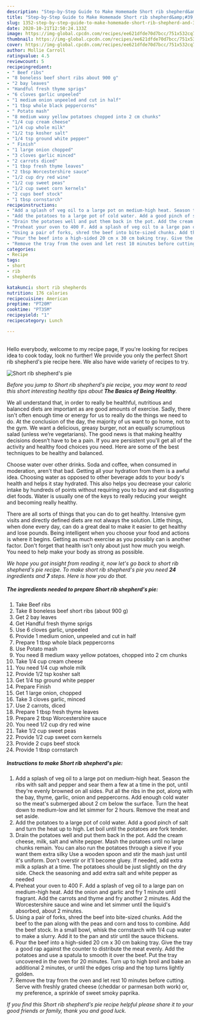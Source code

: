 ```yaml
---
description: "Step-by-Step Guide to Make Homemade Short rib shepherd&amp;#39;s pie"
title: "Step-by-Step Guide to Make Homemade Short rib shepherd&amp;#39;s pie"
slug: 1352-step-by-step-guide-to-make-homemade-short-rib-shepherd-and-39-s-pie
date: 2020-10-21T12:50:24.133Z
image: https://img-global.cpcdn.com/recipes/ee621dfde70d7bcc/751x532cq70/short-rib-shepherds-pie-recipe-main-photo.jpg
thumbnail: https://img-global.cpcdn.com/recipes/ee621dfde70d7bcc/751x532cq70/short-rib-shepherds-pie-recipe-main-photo.jpg
cover: https://img-global.cpcdn.com/recipes/ee621dfde70d7bcc/751x532cq70/short-rib-shepherds-pie-recipe-main-photo.jpg
author: Mollie Carroll
ratingvalue: 4.5
reviewcount: 5
recipeingredient:
- " Beef ribs"
- "8 boneless beef short ribs about 900 g"
- "2 bay leaves"
- "Handful fresh thyme sprigs"
- "6 cloves garlic unpeeled"
- "1 medium onion unpeeled and cut in half"
- "1 tbsp whole black peppercorns"
- " Potato mash"
- "8 medium waxy yellow potatoes chopped into 2 cm chunks"
- "1/4 cup cream cheese"
- "1/4 cup whole milk"
- "1/2 tsp kosher salt"
- "1/4 tsp ground white pepper"
- " Finish"
- "1 large onion chopped"
- "3 cloves garlic minced"
- "2 carrots diced"
- "1 tbsp fresh thyme leaves"
- "2 tbsp Worcestershire sauce"
- "1/2 cup dry red wine"
- "1/2 cup sweet peas"
- "1/2 cup sweet corn kernels"
- "2 cups beef stock"
- "1 tbsp cornstarch"
recipeinstructions:
- "Add a splash of veg oil to a large pot on medium-high heat. Season the ribs with salt and pepper and sear them a few at a time in the pot, until they&#39;re evenly browned on all sides. Put all the ribs in the pot, along with the bay, thyme, garlic, onion and peppercorns. Add enough cold water so the meat&#39;s submerged about 2 cm below the surface. Turn the heat down to medium-low and let simmer for 2 hours. Remove the meat and set aside."
- "Add the potatoes to a large pot of cold water. Add a good pinch of salt and turn the heat up to high. Let boil until the potatoes are fork tender."
- "Drain the potatoes well and put them back in the pot. Add the cream cheese, milk, salt and white pepper. Mash the potatoes until no large chunks remain. You can also run the potatoes through a sieve if you want them extra silky Use a wooden spoon and stir the mash just until it&#39;s uniform. Don&#39;t overstir or it&#39;ll become gluey. If needed, add extra milk a splash at a time. The potatoes should be just slightly on the dry side. Check the seasoning and add extra salt and white pepper as needed"
- "Preheat your oven to 400 F. Add a splash of veg oil to a large pan on medium-high heat. Add the onion and garlic and fry 1 minute until fragrant. Add the carrots and thyme and fry another 2 minutes. Add the Worcestershire sauce and wine and let simmer until the liquid&#39;s absorbed, about 2 minutes."
- "Using a pair of forks, shred the beef into bite-sized chunks. Add the beef to the pan along with the peas and corn and toss to combine. Add the beef stock. In a small bowl, whisk the cornstarch with 1/4 cup water to make a slurry. Add it to the pan and stir until the sauce thickens."
- "Pour the beef into a high-sided 20 cm x 30 cm baking tray. Give the tray a good rap against the counter to distribute the meat evenly. Add the potatoes and use a spatula to smooth it over the beef. Put the tray uncovered in the oven for 20 minutes. Turn up to high broil and bake an additional 2 minutes, or until the edges crisp and the top turns lightly golden."
- "Remove the tray from the oven and let rest 10 minutes before cutting. Serve with freshly grated cheese (cheddar or parmesan both work) or, my preference, a sprinkle of sweet smoky paprika."
categories:
- Recipe
tags:
- short
- rib
- shepherds

katakunci: short rib shepherds 
nutrition: 176 calories
recipecuisine: American
preptime: "PT20M"
cooktime: "PT35M"
recipeyield: "1"
recipecategory: Lunch

---
```

<br>
Hello everybody, welcome to my recipe page, If you're looking for recipes idea to cook today, look no further! We provide you only the perfect Short rib shepherd&#39;s pie recipe here. We also have wide variety of recipes to try.
<br>


![Short rib shepherd&#39;s pie](https://img-global.cpcdn.com/recipes/ee621dfde70d7bcc/751x532cq70/short-rib-shepherds-pie-recipe-main-photo.jpg)

<i>Before you jump to Short rib shepherd&#39;s pie recipe, you may want to read this short interesting healthy tips about <strong>The Basics of Being Healthy</strong>.</i>

We all understand that, in order to really be healthful, nutritious and balanced diets are important as are good amounts of exercise. Sadly, there isn't often enough time or energy for us to really do the things we need to do. At the conclusion of the day, the majority of us want to go home, not to the gym. We want a delicious, greasy burger, not an equally scrumptious salad (unless we’re vegetarians). The good news is that making healthy decisions doesn’t have to be a pain. If you are persistent you'll get all of the activity and healthy food choices you need. Here are some of the best techniques to be healthy and balanced.

Choose water over other drinks. Soda and coffee, when consumed in moderation, aren't that bad. Getting all your hydration from them is a awful idea. Choosing water as opposed to other beverage adds to your body's health and helps it stay hydrated. This also helps you decrease your caloric intake by hundreds of points without requiring you to buy and eat disgusting diet foods. Water is usually one of the keys to really reducing your weight and becoming really healthy.

There are all sorts of things that you can do to get healthy. Intensive gym visits and directly defined diets are not always the solution. Little things, when done every day, can do a great deal to make it easier to get healthy and lose pounds. Being intelligent when you choose your food and actions is where it begins. Getting as much exercise as you possibly can is another factor. Don't forget that health isn't only about just how much you weigh. You need to help make your body as strong as possible. 


<i>We hope you got insight from reading it, now let's go back to short rib shepherd&#39;s pie recipe. To make short rib shepherd&#39;s pie you need <strong>24</strong> ingredients and <strong>7</strong> steps. Here is how you do that.
</i>

##### The ingredients needed to prepare Short rib shepherd&#39;s pie:

1. Take  Beef ribs
1. Take 8 boneless beef short ribs (about 900 g)
1. Get 2 bay leaves
1. Get Handful fresh thyme sprigs
1. Use 6 cloves garlic, unpeeled
1. Provide 1 medium onion, unpeeled and cut in half
1. Prepare 1 tbsp whole black peppercorns
1. Use  Potato mash
1. You need 8 medium waxy yellow potatoes, chopped into 2 cm chunks
1. Take 1/4 cup cream cheese
1. You need 1/4 cup whole milk
1. Provide 1/2 tsp kosher salt
1. Get 1/4 tsp ground white pepper
1. Prepare  Finish
1. Get 1 large onion, chopped
1. Take 3 cloves garlic, minced
1. Use 2 carrots, diced
1. Prepare 1 tbsp fresh thyme leaves
1. Prepare 2 tbsp Worcestershire sauce
1. You need 1/2 cup dry red wine
1. Take 1/2 cup sweet peas
1. Provide 1/2 cup sweet corn kernels
1. Provide 2 cups beef stock
1. Provide 1 tbsp cornstarch


##### Instructions to make Short rib shepherd&#39;s pie:

1. Add a splash of veg oil to a large pot on medium-high heat. Season the ribs with salt and pepper and sear them a few at a time in the pot, until they&#39;re evenly browned on all sides. Put all the ribs in the pot, along with the bay, thyme, garlic, onion and peppercorns. Add enough cold water so the meat&#39;s submerged about 2 cm below the surface. Turn the heat down to medium-low and let simmer for 2 hours. Remove the meat and set aside.
1. Add the potatoes to a large pot of cold water. Add a good pinch of salt and turn the heat up to high. Let boil until the potatoes are fork tender.
1. Drain the potatoes well and put them back in the pot. Add the cream cheese, milk, salt and white pepper. Mash the potatoes until no large chunks remain. You can also run the potatoes through a sieve if you want them extra silky Use a wooden spoon and stir the mash just until it&#39;s uniform. Don&#39;t overstir or it&#39;ll become gluey. If needed, add extra milk a splash at a time. The potatoes should be just slightly on the dry side. Check the seasoning and add extra salt and white pepper as needed
1. Preheat your oven to 400 F. Add a splash of veg oil to a large pan on medium-high heat. Add the onion and garlic and fry 1 minute until fragrant. Add the carrots and thyme and fry another 2 minutes. Add the Worcestershire sauce and wine and let simmer until the liquid&#39;s absorbed, about 2 minutes.
1. Using a pair of forks, shred the beef into bite-sized chunks. Add the beef to the pan along with the peas and corn and toss to combine. Add the beef stock. In a small bowl, whisk the cornstarch with 1/4 cup water to make a slurry. Add it to the pan and stir until the sauce thickens.
1. Pour the beef into a high-sided 20 cm x 30 cm baking tray. Give the tray a good rap against the counter to distribute the meat evenly. Add the potatoes and use a spatula to smooth it over the beef. Put the tray uncovered in the oven for 20 minutes. Turn up to high broil and bake an additional 2 minutes, or until the edges crisp and the top turns lightly golden.
1. Remove the tray from the oven and let rest 10 minutes before cutting. Serve with freshly grated cheese (cheddar or parmesan both work) or, my preference, a sprinkle of sweet smoky paprika.


<i>If you find this Short rib shepherd&#39;s pie recipe helpful please share it to your good friends or family, thank you and good luck.</i>
